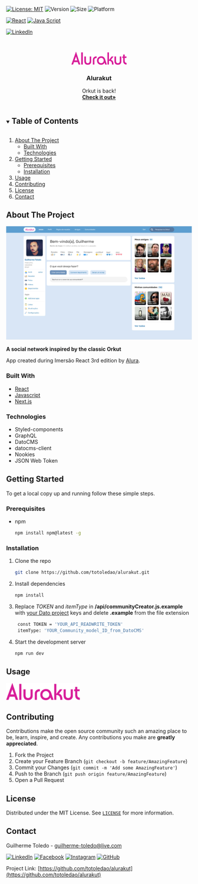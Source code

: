 <!-- PROJECT SHIELDS -->
<!-- See the bottom of this document for the declaration of the reference variables -->

[![License: MIT][license-shield]][license-url]
![Version](https://img.shields.io/badge/version-0.2.0-6bd4a7)
![Size](https://github-size-badge.herokuapp.com/totoledao/alurakut.svg)
![Platform](https://img.shields.io/badge/platform-Web-7F00FF)

[![React][react-shield]][react-url]
[![Java Script][javascript-shield]][javascript-url]

[![LinkedIn][linkedin-shield]][linkedin-url]


<!-- PROJECT LOGO -->
<br />
<p align="center">
  <a href="https://alurakut-totoledao.vercel.app/">
    <img src="readmeAssets/Alurakut%20Logo.png" alt="Logo" width="150">
  </a>

  <h3 align="center">Alurakut</h3>

  <p align="center">
    Orkut is back!
    <br />
    <a href="https://github.com/totoledao/alurakut"><strong>Check it out»</strong></a>    
  </p>
</p>



<!-- TABLE OF CONTENTS -->
<details open="open">
  <summary><h2 style="display: inline-block">Table of Contents</h2></summary>
  <ol>
    <li>
      <a href="#about-the-project">About The Project</a>
      <ul>
        <li><a href="#built-with">Built With</a></li>
        <li><a href="#technologies">Technologies</a></li>
      </ul>
    </li>
    <li>
      <a href="#getting-started">Getting Started</a>
      <ul>
        <li><a href="#prerequisites">Prerequisites</a></li>
        <li><a href="#installation">Installation</a></li>
      </ul>
    </li>    
    <li><a href="#usage">Usage</a></li>
    <li><a href="#contributing">Contributing</a></li>
    <li><a href="#license">License</a></li>
    <li><a href="#contact">Contact</a></li>    
  </ol>
</details>



<!-- ABOUT THE PROJECT -->
## About The Project

![Alurakut](./readmeAssets/Home.jpg)

**A social network inspired by the classic Orkut**

App created during Imersão React 3rd edition by [Alura](https://alura.com.br/).

### Built With

* [React](https://reactjs.org/)
* [Javascript](http://www.ecmascript.org/)
* [Next.js](https://nextjs.org/)

### Technologies
* Styled-components
* GraphQL
* DatoCMS
* datocms-client
* Nookies
* JSON Web Token

<!-- GETTING STARTED -->
## Getting Started

To get a local copy up and running follow these simple steps.

### Prerequisites

* npm
  ```sh
  npm install npm@latest -g
  ```

### Installation

1. Clone the repo
   ```sh
   git clone https://github.com/totoledao/alurakut.git
   ```
2. Install dependencies
   ```sh
   npm install
   ```
3. Replace *TOKEN* and *itemType* in **/api/communityCreator.js.example** with [your Dato project](https://dashboard.datocms.com/) keys and delete **.example** from the file extension
   ```sh
    const TOKEN = 'YOUR_API_READWRITE_TOKEN' 
    itemType: 'YOUR_Community_model_ID_from_DatoCMS'
   ```
4. Start the development server
   ```sh
   npm run dev
   ```

<!-- USAGE EXAMPLES -->
## Usage

<img src="readmeAssets/Alurakut%20Logo.png" alt="Logo" width="200">

<!-- CONTRIBUTING -->
## Contributing

Contributions make the open source community such an amazing place to be, learn, inspire, and create. Any contributions you make are **greatly appreciated**.

1. Fork the Project
2. Create your Feature Branch (`git checkout -b feature/AmazingFeature`)
3. Commit your Changes (`git commit -m 'Add some AmazingFeature'`)
4. Push to the Branch (`git push origin feature/AmazingFeature`)
5. Open a Pull Request



<!-- LICENSE -->
## License

Distributed under the MIT License. See [`LICENSE`][license-url] for more information.



<!-- CONTACT -->
## Contact

Guilherme Toledo - guilherme-toledo@live.com

[![LinkedIn](https://img.shields.io/badge/LinkedIn-0077B5?style=for-the-badge&logo=linkedin&logoColor=white)](https://www.linkedin.com/in/guilhermemtoledo/)
[![Facebook](https://img.shields.io/badge/Facebook-1877F2?style=for-the-badge&logo=facebook&logoColor=white)](https://www.facebook.com/totoledao)
[![Instagram](https://img.shields.io/badge/Instagram-E4405F?style=for-the-badge&logo=instagram&logoColor=white)](https://www.instagram.com/totoledao)
[![GitHub](https://img.shields.io/badge/GitHub-100000?style=for-the-badge&logo=github&logoColor=whit)](https://www.github.com/totoledao)


Project Link: [https://github.com/totoledao/alurakut](https://github.com/totoledao/alurakut)

<!-- MARKDOWN LINKS & IMAGES -->
<!-- https://www.markdownguide.org/basic-syntax/#reference-style-links -->

[license-shield]: https://img.shields.io/badge/License-MIT-blue.svg
[license-url]: https://github.com/totoledao/alurakut/blob/main/MIT-LICENSE.txt
[linkedin-shield]: https://img.shields.io/badge/-LinkedIn-black.svg?style=for-the-badge&logo=linkedin&colorB=0e76a8
[linkedin-url]: http://www.linkedin.com/in/guilhermemtoledo

[react-shield]:https://img.shields.io/badge/React-20232A?style=for-the-badge&logo=react&logoColor=61DAFB

[react-url]: https://reactjs.org/

[javascript-shield]:https://img.shields.io/badge/JavaScript-F7DF1E?style=for-the-badge&logo=javascript&logoColor=black

[javascript-url]: http://www.ecmascript.org/